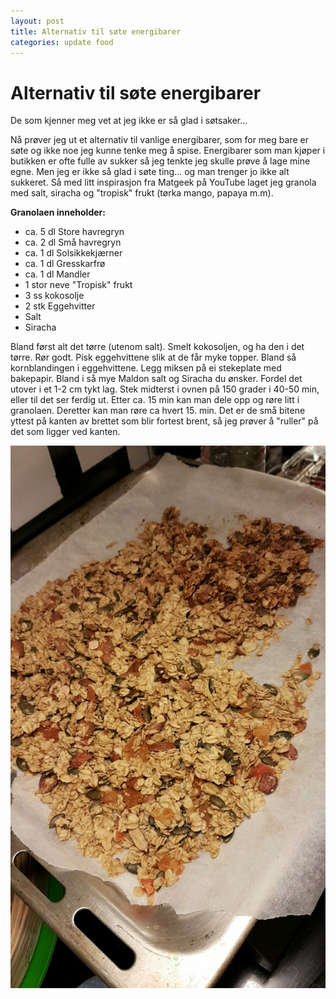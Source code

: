 ```yaml
---
layout: post
title: Alternativ til søte energibarer
categories: update food
---
```

# Alternativ til søte energibarer

De som kjenner meg vet at jeg ikke er så glad i søtsaker...

Nå prøver jeg ut et alternativ til vanlige energibarer, som for meg bare er søte og ikke noe jeg kunne tenke meg å spise. Energibarer som man kjøper i butikken er ofte fulle av sukker så jeg tenkte jeg skulle prøve å lage mine egne. Men jeg er ikke så glad i søte ting... og man trenger jo ikke alt sukkeret. Så med litt inspirasjon fra Matgeek på YouTube laget jeg granola med salt, siracha og "tropisk" frukt (tørka mango, papaya m.m).

**Granolaen inneholder:**

- ca. 5 dl Store havregryn
- ca. 2 dl Små havregryn
- ca. 1 dl Solsikkekjærner
- ca. 1 dl Gresskarfrø
- ca. 1 dl Mandler
- 1 stor neve "Tropisk" frukt
- 3 ss kokosolje
- 2 stk Eggehvitter
- Salt
- Siracha

Bland først alt det tørre (utenom salt). Smelt kokosoljen, og ha den i det tørre. Rør godt. Pisk eggehvittene slik at de får myke topper. Bland så kornblandingen i eggehvittene. Legg miksen på ei stekeplate med bakepapir. Bland i så mye Maldon salt og Siracha du ønsker. Fordel det utover i et 1-2 cm tykt lag. Stek midterst i ovnen på 150 grader i 40-50 min, eller til det ser ferdig ut. Etter ca. 15 min kan man dele opp og røre litt i granolaen. Deretter kan man røre ca hvert 15. min. Det er de små bitene yttest på kanten av brettet som blir fortest brent, så jeg prøver å "ruller" på det som ligger ved kanten. 

<img src="/img/saltGranola.png" alt="Salt granola">